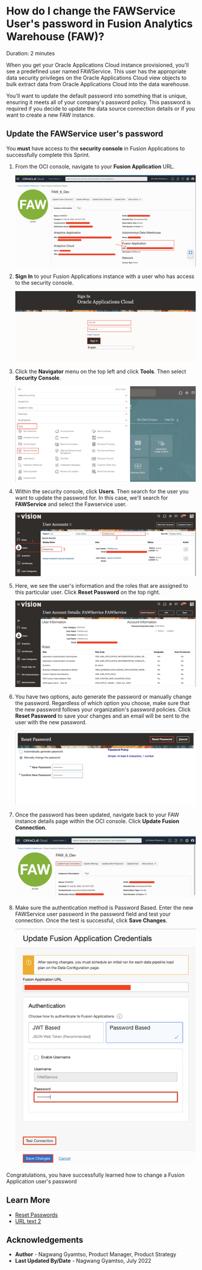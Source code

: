 # How do I change the FAWService User's password in Fusion Analytics Warehouse (FAW)?

Duration: 2 minutes

When you get your Oracle Applications Cloud instance provisioned, you'll see a predefined user named FAWService. This user has the appropriate data security privileges on the Oracle Applications Cloud view objects to bulk extract data from Oracle Applications Cloud into the data warehouse.

You'll want to update the default password into something that is unique, ensuring it meets all of your company's password policy. This password is required if you decide to update the data source connection details or if you want to create a new FAW instance.

## Update the FAWService user's password

You **must** have access to the **security console** in Fusion Applications to successfully complete this Sprint.

1. From the OCI console, navigate to your **Fusion Application** URL.

    ![Fusion Applications URL](images/access-fa.png)

2. **Sign In** to your Fusion Applications instance with a user who has access to the security console.

    ![Sign in to Fusion Applications](images/cloud-apps-signin.png)


3. Click the **Navigator** menu on the top left and click **Tools**. Then select **Security Console**.

    ![Security console](images/tools.png)

4. Within the security console, click **Users**. Then search for the user you want to update the password for. In this case, we'll search for **FAWService** and select the Fawservice user.

    ![Search for user](images/users.png)

5. Here, we see the user's information and the roles that are assigned to this particular user. Click **Reset Password** on the top right.

    ![User info](images/user-info.png)

6. You have two options, auto generate the password or manually change the password. Regardless of which option you choose, make sure that the new password follows your organization's password policies. Click **Reset Password** to save your changes and an email will be sent to the user with the new password.

    ![Reset user password](images/reset-pw.png)

7. Once the password has been updated, navigate back to your FAW instance details page within the OCI console. Click **Update Fusion Connection**.

    ![Update fusion connection credentials](images/update-fusion-connection.png)

8. Make sure the authentication method is Password Based. Enter the new FAWService user password in the password field and test your connection. Once the test is successful, click **Save Changes**.  

    ![Save new password](images/save-fa-credentials.png)

Congratulations, you have successfully learned how to change a Fusion Application user's password


## Learn More
* [Reset Passwords](https://docs.oracle.com/en/cloud/saas/applications-common/22c/facsa/Chunk1801397472.html#s20058155)
* [URL text 2](http://docs.oracle.com)

## Acknowledgements
* **Author** - Nagwang Gyamtso, Product Manager, Product Strategy
* **Last Updated By/Date** - Nagwang Gyamtso,  July 2022
